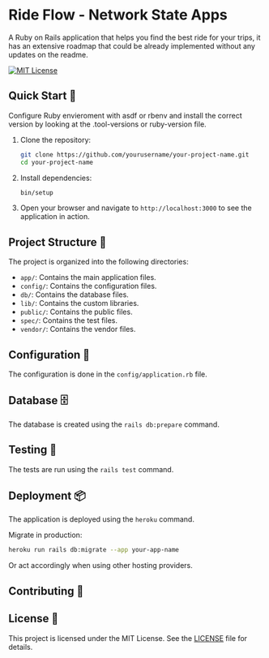 # Ride Flow - Network State Apps

A Ruby on Rails application that helps you find the best ride for your trips, it has an extensive roadmap that could be already implemented without any updates on the readme.

[![MIT License](https://img.shields.io/badge/License-MIT-blue.svg)](LICENSE)

## Quick Start 🚀

Configure Ruby envieroment with asdf or rbenv and install the correct version by looking at the .tool-versions or ruby-version file.

1. Clone the repository:
   ```bash
   git clone https://github.com/yourusername/your-project-name.git
   cd your-project-name
   ```

2. Install dependencies:
   ```bash
   bin/setup
   ```

3. Open your browser and navigate to `http://localhost:3000` to see the application in action.

## Project Structure 📂

The project is organized into the following directories:

- `app/`: Contains the main application files.
- `config/`: Contains the configuration files.
- `db/`: Contains the database files.
- `lib/`: Contains the custom libraries.
- `public/`: Contains the public files.
- `spec/`: Contains the test files.
- `vendor/`: Contains the vendor files.

## Configuration 🔧

The configuration is done in the `config/application.rb` file.

## Database 🗄️

The database is created using the `rails db:prepare` command.

## Testing 🧪

The tests are run using the `rails test` command.

## Deployment 📦

The application is deployed using the `heroku` command.

Migrate in production:

```bash
heroku run rails db:migrate --app your-app-name
```

Or act accordingly when using other hosting providers.

## Contributing 🤝

## License 📝

This project is licensed under the MIT License. See the [LICENSE](LICENSE) file for details.
